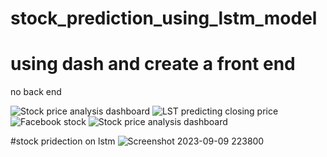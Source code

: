 # stock_prediction_using_lstm_model

# using dash  and create a front end
no back end

![Stock price analysis dashboard](https://github.com/niteshkumar956/stock_prediction_using_lstm_model/assets/113203650/ed90ad6c-a5e9-4cbf-944a-610a09404d42)
![LST predicting closing price](https://github.com/niteshkumar956/stock_prediction_using_lstm_model/assets/113203650/a9db32f7-1b75-43f1-8f70-5dc621f1fac5)
![Facebook stock ](https://github.com/niteshkumar956/stock_prediction_using_lstm_model/assets/113203650/3437b8b9-ac5a-4938-8396-5a9b0a942d82)
![Stock price analysis dashboard](https://github.com/niteshkumar956/stock_prediction_using_lstm_model/assets/113203650/255ed70a-be80-4c36-9fe4-b46f468dbf21)



#stock pridection on lstm 
![Screenshot 2023-09-09 223800](https://github.com/niteshkumar956/stock_prediction_using_lstm_model/assets/113203650/ae2a4fc8-d78b-4f1f-9b1a-f63ab9f28dbb)
